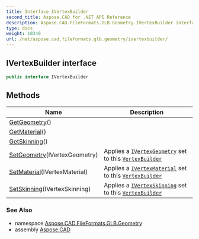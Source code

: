 ```yaml
---
title: Interface IVertexBuilder
second_title: Aspose.CAD for .NET API Reference
description: Aspose.CAD.FileFormats.GLB.Geometry.IVertexBuilder interface. 
type: docs
weight: 10340
url: /net/aspose.cad.fileformats.glb.geometry/ivertexbuilder/
---
```

## IVertexBuilder interface

```csharp
public interface IVertexBuilder
```

## Methods

| Name | Description |
| --- | --- |
| [GetGeometry](../../aspose.cad.fileformats.glb.geometry/ivertexbuilder/getgeometry/)() |  |
| [GetMaterial](../../aspose.cad.fileformats.glb.geometry/ivertexbuilder/getmaterial/)() |  |
| [GetSkinning](../../aspose.cad.fileformats.glb.geometry/ivertexbuilder/getskinning/)() |  |
| [SetGeometry](../../aspose.cad.fileformats.glb.geometry/ivertexbuilder/setgeometry/)(IVertexGeometry) | Applies a [`IVertexGeometry`](../../aspose.cad.fileformats.glb.geometry.vertextypes/ivertexgeometry/) set to this [`VertexBuilder`](../vertexbuilder-3/) |
| [SetMaterial](../../aspose.cad.fileformats.glb.geometry/ivertexbuilder/setmaterial/)(IVertexMaterial) | Applies a [`IVertexMaterial`](../../aspose.cad.fileformats.glb.geometry.vertextypes/ivertexmaterial/) set to this [`VertexBuilder`](../vertexbuilder-3/) |
| [SetSkinning](../../aspose.cad.fileformats.glb.geometry/ivertexbuilder/setskinning/)(IVertexSkinning) | Applies a [`IVertexSkinning`](../../aspose.cad.fileformats.glb.geometry.vertextypes/ivertexskinning/) set to this [`VertexBuilder`](../vertexbuilder-3/) |

### See Also

* namespace [Aspose.CAD.FileFormats.GLB.Geometry](../../aspose.cad.fileformats.glb.geometry/)
* assembly [Aspose.CAD](../../)


